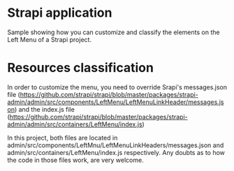 # Strapi application

Sample showing how you can customize and classify the elements on the Left Menu of a Strapi project. 

# Resources classification 

In order to customize the menu, you need to override Srapi's messages.json file (https://github.com/strapi/strapi/blob/master/packages/strapi-admin/admin/src/components/LeftMenu/LeftMenuLinkHeader/messages.json) and the index.js file (https://github.com/strapi/strapi/blob/master/packages/strapi-admin/admin/src/containers/LeftMenu/index.js)

In this project, both files are located in admin/src/components/LeftMnu/LeftMenuLinkHeaders/messages.json and admin/src/containers/LeftMenu/index.js respectively. Any doubts as to how the code in those files work, are very welcome.
